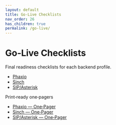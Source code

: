 ```yaml
---
layout: default
title: Go‑Live Checklists
nav_order: 26
has_children: true
permalink: /go-live/
---
```


# Go‑Live Checklists

Final readiness checklists for each backend profile.

- [Phaxio](/go-live/phaxio/)
- [Sinch](/go-live/sinch/)
- [SIP/Asterisk](/go-live/sip-asterisk/)

Print‑ready one‑pagers
- [Phaxio — One‑Pager](/go-live/phaxio/one-pager/)
- [Sinch — One‑Pager](/go-live/sinch/one-pager/)
- [SIP/Asterisk — One‑Pager](/go-live/sip-asterisk/one-pager/)
